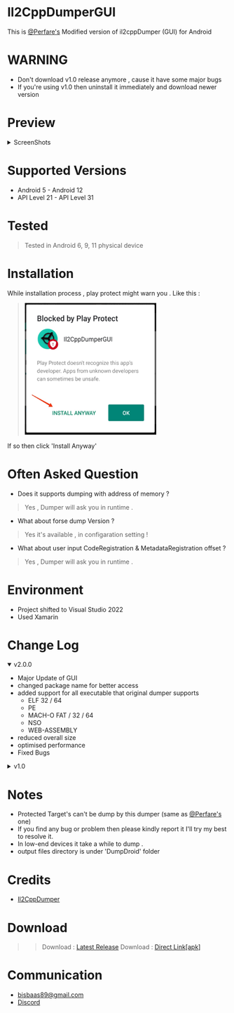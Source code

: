 # Il2CppDumperGUI
This is [@Perfare's](https://github.com/Perfare/Il2CppDumper) Modified version of il2cppDumper (GUI)  for Android

# WARNING
* Don't download v1.0 release anymore , cause it have some major bugs
* If you're using v1.0 then uninstall it immediately and download newer version

# Preview
<details>
<summary>ScreenShots</summary>
<br>
<img src="Images/home.jpg" width="300" height= "580"/>
<img src="Images/config.jpg" width="300" height= "580"/>
<img src="Images/done.jpg" width="300" height= "580"/>
<img src="Images/input.jpg" width="300" height= "580"/>
<br><br>

</details>


# Supported Versions
* Android 5 - Android 12
* API Level 21 - API Level 31

# Tested
  > Tested in Android 6, 9, 11 physical device

# Installation
 While installation process , play protect might warn you . Like this :
 > <img src="Images/error.jpg" width="300" height= "300"/>
 If so then click 'Install Anyway'

# Often Asked Question
* Does it supports dumping with address of memory ?
> Yes , Dumper will ask you in runtime .
* What about forse dump Version ?
> Yes it's available , in configaration setting !
* What about user input CodeRegistration & MetadataRegistration offset ?
> Yes , Dumper will ask you in runtime .

# Environment
* Project shifted to Visual Studio 2022
* Used Xamarin


# Change Log
<details open>
<summary> v2.0.0</summary>

* Major Update of GUI
* changed package name for better access
* added support for all executable that original dumper supports
  * ELF 32 / 64
  * PE
  * MACH-O FAT / 32 / 64
  * NSO
  * WEB-ASSEMBLY
* reduced overall size
* optimised performance
* Fixed Bugs
</details>

<details>
<summary> v1.0</summary>

* Initial release
* Supported Binary
  * ELF 32 /64
</details>


# Notes 
* Protected Target's can't be dump by this dumper (same as [@Perfare's](https://github.com/Perfare/Il2CppDumper) one)
* If you find any bug or problem then please kindly report it I'll try my best to resolve it.
* In low-end devices it take a while to dump .
* output files directory is under 'DumpDroid' folder
# Credits
 * [Il2CppDumper](https://github.com/Perfare/Il2CppDumper)

# Download
>> Download : [Latest Release](https://github.com/Poko-Apps/Il2cppDumpDroidGUI/releases/tag/v2.0.0)
>> Download : [Direct Link[apk]](https://github.com/Poko-Apps/Il2cppDumpDroidGUI/releases/download/v2.0.0/Il2CppDumperGUI_v2.0.0.apk)

# Communication
 * bisbaas89@gmail.com
 * [Discord](https://discord.gg/XxBYZztJdE)
